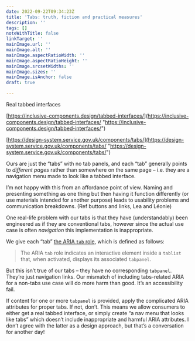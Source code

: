 ```yaml
---
date: 2022-09-22T09:34:23Z
title: 'Tabs: truth, fiction and practical measures'
description: ''
tags: []
noteWithTitle: false
linkTarget: ''
mainImage.url: ''
mainImage.alt: ''
mainImage.aspectRatioWidth: ''
mainImage.aspectRatioHeight: ''
mainImage.srcsetWidths: ''
mainImage.sizes: ''
mainImage.isAnchor: false
draft: true

---
```

Real tabbed interfaces

[https://inclusive-components.design/tabbed-interfaces/](https://inclusive-components.design/tabbed-interfaces/ "https://inclusive-components.design/tabbed-interfaces/")

[https://design-system.service.gov.uk/components/tabs/](https://design-system.service.gov.uk/components/tabs/ "https://design-system.service.gov.uk/components/tabs/")

Ours are just the “tabs” with no tab panels, and each “tab” generally points to _different pages_ rather than somewhere on the same page – i.e. they are a navigation menu made to look like a tabbed interface. 

I’m not happy with this from an affordance point of view. Naming and presenting something as one thing but then having it function differently (or use materials intended for another purpose) leads to usability problems and communication breakdowns. (Ref buttons and links, Lea and Léonie)

One real-life problem with our tabs is that they have (understandably) been engineered as if they are conventional tabs, however since the actual use case is often _navigation_ this implementation is inappropriate. 

We give each “tab” [the ARIA `tab` role](https://developer.mozilla.org/en-US/docs/Web/Accessibility/ARIA/Roles/tab_role), which is defined as follows:

> The ARIA `tab` role indicates an interactive element inside a `tablist` that, when activated, displays its associated `tabpanel`.

But this isn’t true of our tabs – they have no corresponding `tabpanel`. They’re just navigation links. Our mismatch of including tabs-related ARIA for a non-tabs use case will do more harm than good. It’s an accessibility fail.

If content for one or more `tabpanel` is provided, apply the complicated ARIA attributes for proper tabs. If not, don’t. This means we allow consumers to either get a real tabbed interface, or simply create “a nav menu that looks like tabs” which doesn’t include inappropriate and harmful ARIA attributes. I don’t agree with the latter as a design approach, but that’s a conversation for another day!